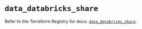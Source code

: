 # `data_databricks_share`

Refer to the Terraform Registry for docs: [`data_databricks_share`](https://registry.terraform.io/providers/databricks/databricks/1.61.0/docs/data-sources/share).
